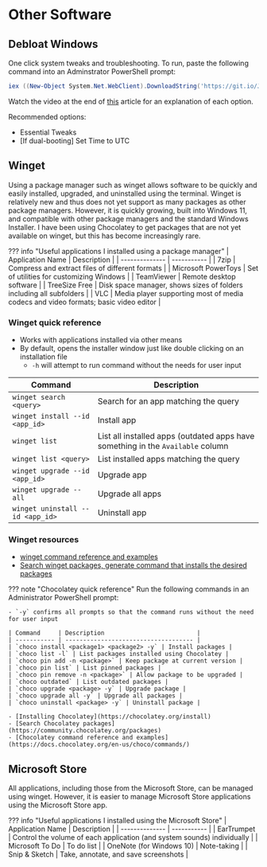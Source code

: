 # Other Software

## Debloat Windows

One click system tweaks and troubleshooting. To run, paste the following command into
an Adminstrator PowerShell prompt:

``` powershell
iex ((New-Object System.Net.WebClient).DownloadString('https://git.io/JJ8R4'))
```

Watch the video at the end of [this](https://www.christitus.com/debloat-windows-10-2020/) article for
an explanation of each option.

Recommended options:

- Essential Tweaks
- [If dual-booting] Set Time to UTC

## Winget

Using a package manager such as winget allows software to be quickly and easily installed,
upgraded, and uninstalled using the terminal. Winget is relatively new and thus does not yet support
as many packages as other package managers. However, it is quickly growing, built into Windows 11, and
compatible with other package managers and the standard Windows Installer. I have been using Chocolatey to get
packages that are not yet available on winget, but this has become increasingly rare.

??? info "Useful applications I installed using a package manager"
    | Application Name | Description |
    | -------------- | ----------- |
    | 7zip | Compress and extract files of different formats |
    | Microsoft PowerToys | Set of utilities for customizing Windows |
    | TeamViewer | Remote desktop software |
    | TreeSize Free | Disk space manager, shows sizes of folders including all subfolders |
    | VLC | Media player supporting most of media codecs and video formats; basic video editor |

### Winget quick reference

- Works with applications installed via other means
- By default, opens the installer window just like double clicking on an installation file
    - `-h` will attempt to run command without the needs for user input

| Command     | Description                          |
| ----------- | ------------------------------------ |
| `winget search <query>` | Search for an app matching the query |
| `winget install --id <app_id>` | Install app |
| `winget list` | List all installed apps (outdated apps have something in the `Available` column |
| `winget list <query>` | List installed apps matching the query |
| `winget upgrade --id <app_id>` | Upgrade app |
| `winget upgrade --all` | Upgrade all apps |
| `winget uninstall --id <app_id>` | Uninstall app |

### Winget resources

- [winget command reference and examples](https://docs.microsoft.com/en-us/windows/package-manager/winget/#commands)
- [Search winget packages, generate command that installs the desired packages](https://winstall.app/)

??? note "Chocolatey quick reference"
    Run the following commands in an Administrator PowerShell prompt:

    - `-y` confirms all prompts so that the command runs without the need for user input

    | Command     | Description                          |
    | ----------- | ------------------------------------ |
    | `choco install <package1> <package2> -y` | Install packages |
    | `choco list -l` | List packages installed using Chocolatey |
    | `choco pin add -n <package>` | Keep package at current version |
    | `choco pin list` | List pinned packages |
    | `choco pin remove -n <package>` | Allow package to be upgraded |
    | `choco outdated` | List outdated packages |
    | `choco upgrade <package> -y` | Upgrade package |
    | `choco upgrade all -y` | Upgrade all packages |
    | `choco uninstall <package> -y` | Uninstall package |

    - [Installing Chocolatey](https://chocolatey.org/install)
    - [Search Chocolatey packages](https://community.chocolatey.org/packages)
    - [Chocolatey command reference and examples](https://docs.chocolatey.org/en-us/choco/commands/)

## Microsoft Store

All applications, including those from the Microsoft Store, can be managed using winget.
However, it is easier to manage Microsoft Store applications using the Microsoft Store app.

??? info "Useful applications I installed using the Microsoft Store"
    | Application Name | Description |
    | -------------- | ----------- |
    | EarTrumpet | Control the volume of each application (and system sounds) individually |
    | Microsoft To Do | To do list |
    | OneNote (for Windows 10) | Note-taking |
    | Snip & Sketch | Take, annotate, and save screenshots |

